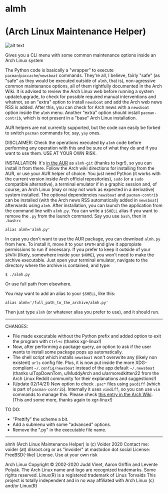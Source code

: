 # almh
# (Arch Linux Maintenance Helper)
![alt text](https://raw.githubusercontent.com/voider755/almh/main/Screenshot_2020-12-28_10-25-09.png)

Gives you a CLI menu with some common maintenance options inside an Arch Linux system 

The Python code is basically a "wrapper" to execute ```pacman```/```paccache```/```newsboat``` commands. They're all, I believe, fairly "safe" (as "safe" as they would be executed outside of ```almh```, that is), non-agressive common maintenance options, all of them rightfully documented in the Arch Wiki. It is advised to review the Arch Linux web before running a system update/upgrade, to check for possible required manual interventions and whatnot, so an "extra" option to install ```newsboat``` and add the Arch web news RSS is added. After this, you can check for Arch news with a ```newsboat``` option inside the ```almh``` menu. Another "extra" option should install ```pacman-contrib```, which is not present in a "base" Arch Linux installation.

AUR helpers are not currently supported, but the code can easily be forked to switch ```pacman``` commands for, say, ```yay``` ones.

DISCLAIMER: Check the operations executed by ```almh``` code before performing any operation with this and be sure of what they do and if you want to use them. USE AT YOUR OWN RISK.

INSTALLATION: It's [in the AUR](https://aur.archlinux.org/packages/almh-git/) as ```almh-git``` (thanks to lxgr!), so you can install it from there. Follow the Arch wiki directions for installing from the AUR, or use your AUR helper of choice. You just need Python (it works with the current version inside Arch official repositories), ```sudo``` (or a ```sudo``` compatible alternative), a terminal emulator if in a graphic session and, of course, an Arch Linux (may or may not work as expected in a derivative) system installed. The optional dependencies ```newsboat``` and ```pacman-contrib``` can be installed (with the Arch news RSS automatically added in ```newsboat```) afterwards using ```almh```. After installation, you can launch the application from the command line with ```almh.py```. You can write a ```$SHELL``` alias if you want to remove the ```.py``` from the launch command. Say you use ```bash```, then in ```.bashrc```

```alias almh='almh.py'```


In case you don't want to use the AUR package, you can download ```almh.py``` from here. To install it, move it to your ```$PATH``` and give it appropiate permissions to run if necessary. If you prefer to keep it outside of your ```$PATH``` (likely, somewhere inside your ```$HOME```), you won't need to make the archive executable. Just open your terminal emulator, navigate to the directory where the archive is contained, and type:

```shell
$ ./almh.py
```
Or use full path from elsewhere.

You may want to add an alias to your ```$SHELL```, like this:
```shell
alias almh='/full_path_to_the_archive/almh.py'
```
Then just type ```almh``` (or whatever alias you prefer to use), and it should run.
****************************************************************************
CHANGES: 
- File made executable without the Python prefix and added option to exit the program with ```Ctrl+c``` (thanks xgr-linux!)
- Now, after performing a package query, an option to ask if the user wants to install some package pops up automatically.
- The shell script which installs ```newsboat``` won't overwrite any (likely non existent) ```urls``` config file. Plus, it is now put inside the more XDG-compliant ```~/.config/newsboat``` instead of the app default ```~/.newsboat``` (thanks u/TopDownTom, u/MuddyArch and u/armoredkitten22 from the Arch Linux Reddit community for their explanations and suggestions!)
- (Update 02/14/21) New option to check ```.pac*``` files using ```pacdiff``` (which is part of ```pacman-contrib```). Internally it uses ```vimdiff```, so you can use ```vim``` commands to manage this. Please check [this entry in the Arch Wiki](https://wiki.archlinux.org/index.php/Vim#Merging_files). (This and some more, thanks again to xgr-linux!)

TO DO:
- "Prettify" the scheme a bit.
- Add a submenu with some "advanced" options.
- Remove the ".py" in the executable file name.
****************************************************************************
almh (Arch Linux Maintenance Helper) is (c) Voider 2020
Contact me: voider (at) disroot.org or as "invoider" at mastodon dot social
License: FreeBSD(-like) License. Use at your own risk

Arch Linux Copyright © 2002-2020 Judd Vinet, Aaron Griffin and Levente Polyák.
The Arch Linux name and logo are recognized trademarks. Some rights reserved.
Linux(R) is a registered trademark of Linus Torvalds
This project is totally independent and in no way affiliated with Arch Linux (c) and/or Linux(R)
